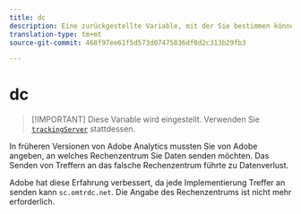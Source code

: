 ```yaml
---
title: dc
description: Eine zurückgestellte Variable, mit der Sie bestimmen können, welches Rechenzentrum verwendet werden soll.
translation-type: tm+mt
source-git-commit: 468f97ee61f5d573d07475836df8d2c313b29fb3

---
```



# dc

> [!IMPORTANT] Diese Variable wird eingestellt. Verwenden Sie [`trackingServer`](trackingserver.md) stattdessen.

In früheren Versionen von Adobe Analytics mussten Sie von Adobe angeben, an welches Rechenzentrum Sie Daten senden möchten. Das Senden von Treffern an das falsche Rechenzentrum führte zu Datenverlust.

Adobe hat diese Erfahrung verbessert, da jede Implementierung Treffer an senden kann `sc.omtrdc.net`. Die Angabe des Rechenzentrums ist nicht mehr erforderlich.
